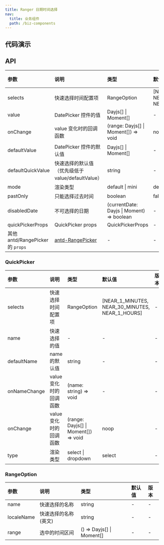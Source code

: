 ```yaml
---
title: Ranger 日期时间选择
nav:
  title: 业务组件
  path: /biz-components
---
```


## 代码演示

<!-- prettier-ignore -->
<code src="./demo/basic.tsx" title="基本"></code>
<code src="./demo/with-form.tsx" title="配合 Form 使用"></code>
<code src="./demo/selected.tsx" title="时间范围快捷选项"></code>
<code src="./demo/default-value.tsx" title="指定默认值"></code>
<code src="./demo/mini.tsx" title="mini 模式"></code>
<code src="./demo/quick-picker.tsx" title="单独使用"></code>

## API

| 参数 | 说明 | 类型 | 默认值 | 版本 |
| :-- | :-- | :-- | :-- | :-- |
| selects | 快速选择时间配置项 | RangeOption | [NEAR_1_MINUTES, NEAR_30_MINUTES, NEAR_1_HOURS] | - |
| value | DatePicker 控件的值 | Dayjs[] \| Moment[] | - | - |
| onChange | value 变化时的回调函数 | (range: Dayjs[] \| Moment[]) => void | noop | - |
| defaultValue | DatePicker 控件的默认值 | Dayjs[] \| Moment[] | - | - |
| defaultQuickValue | 快速选择的默认值（优先级低于 value/defaultValue） | string | - | - |
| mode | 渲染类型 | default \| mini | default | - |
| pastOnly | 只能选择过去时间 | boolean | false | - |
| disabledDate | 不可选择的日期 | (currentDate: Dayjs \| Moment) => boolean | - | - |
| quickPickerProps | QuickPicker props | QuickPickerProps | - | - |
| 其他 antd/RangePicker 的 `props` | [antd-RangePicker](https://ant.design/components/date-picker-cn/#RangePicker) | - | - | - |

### QuickPicker

| 参数 | 说明 | 类型 | 默认值 | 版本 |
| :-- | :-- | :-- | :-- | :-- |
| selects | 快速选择时间配置项 | RangeOption | [NEAR_1_MINUTES, NEAR_30_MINUTES, NEAR_1_HOURS] | - |
| name | 快速选择的值 | - | - | - |
| defaultName | name 的默认值 | string | - | - |
| onNameChange | value 变化时的回调函数 | (name: string) => void | - | - |
| onChange | value 变化时的回调函数 | (range: Dayjs[] \| Moment[]) => void | noop | - |
| type | 渲染类型 | select \| dropdown | select | - |

### RangeOption

| 参数       | 说明                 | 类型                      | 默认值 | 版本 |
| :--------- | :------------------- | :------------------------ | :----- | :--- |
| name       | 快速选择的名称       | string                    | -      | -    |
| localeName | 快速选择的名称(英文) | string                    | -      | -    |
| range      | 选中的时间区间       | () => Dayjs[] \| Moment[] | -      | -    |
